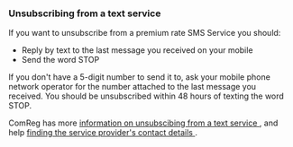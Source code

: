 ###  Unsubscribing from a text service

If you want to unsubscribe from a premium rate SMS Service you should:

  * Reply by text to the last message you received on your mobile 
  * Send the word STOP 

If you don't have a 5-digit number to send it to, ask your mobile phone
network operator for the number attached to the last message you received. You
should be unsubscribed within 48 hours of texting the word STOP.

ComReg has more [ information on unsubscibing from a text service
](http://www.comreg.ie/premium-rate/advice/solutions-to-common-problems/) ,
and help [ finding the service provider's contact details
](https://servicechecker.comreg.ie/) .
